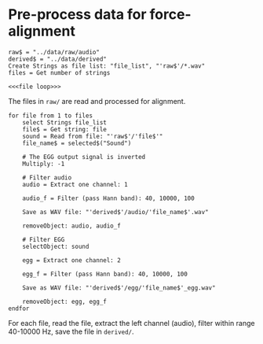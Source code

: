 # Pre-process data for force-alignment

```praat filter.praat
raw$ = "../data/raw/audio"
derived$ = "../data/derived"
Create Strings as file list: "file_list", "'raw$'/*.wav"
files = Get number of strings

<<<file loop>>>
```

The files in `raw/` are read and processed for alignment.

```praat "file loop"
for file from 1 to files
    select Strings file_list
    file$ = Get string: file
    sound = Read from file: "'raw$'/'file$'"
    file_name$ = selected$("Sound")

    # The EGG output signal is inverted
    Multiply: -1

    # Filter audio
    audio = Extract one channel: 1

    audio_f = Filter (pass Hann band): 40, 10000, 100

    Save as WAV file: "'derived$'/audio/'file_name$'.wav"

    removeObject: audio, audio_f

    # Filter EGG
    selectObject: sound

    egg = Extract one channel: 2

    egg_f = Filter (pass Hann band): 40, 10000, 100

    Save as WAV file: "'derived$'/egg/'file_name$'_egg.wav"

    removeObject: egg, egg_f
endfor
```

For each file, read the file, extract the left channel (audio), filter within range 40-10000 Hz, save the file in `derived/`.
